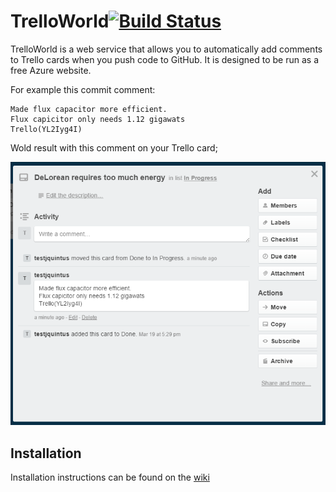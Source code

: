 # TrelloWorld[![Build Status](https://travis-ci.org/jquintus/TrelloWorld.svg)](https://travis-ci.org/jquintus/TrelloWorld)

TrelloWorld is a web service that allows you to automatically add comments to Trello cards when you push code to GitHub.  It is designed to be run as a free Azure website.  


For example this commit comment:

    Made flux capacitor more efficient.  
    Flux capicitor only needs 1.12 gigawats
    Trello(YL2Iyg4I)
    

Wold result with this comment on your Trello card;

![](TrelloWorld/TrelloWorld.Server/Assets/Trello_SampleCard.png)

## Installation

Installation instructions can be found on the [wiki](../../wiki)
